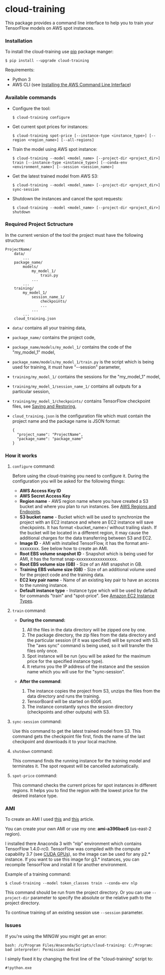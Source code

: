 cloud-training
==============

This package provides a command line interface to help you to train your TensorFlow models on AWS spot instances.

### Installation ###

To install the cloud-training use [pip](http://www.pip-installer.org/en/latest/) package manger:

    $ pip install --upgrade cloud-training

Requirements:
  * Python 3
  * AWS CLI (see [Installing the AWS Command Line Interface](http://docs.aws.amazon.com/cli/latest/userguide/installing.html))

### Available commands ###

  * Configure the tool:
    ~~~
    $ cloud-training configure
    ~~~

  * Get current spot prices for instances:
    ~~~
    $ cloud-training spot-price [--instance-type <instance_type>] [--region <region_name>] [--all-regions]
    ~~~

  * Train the model using AWS spot instance:
    ~~~
    $ cloud-training --model <model_name> [--project-dir <project_dir>] train [--instance-type <instance_type>] [--conda-env <environment_name>] [--session <session_name>]
    ~~~

  * Get the latest trained model from AWS S3:
    ~~~
    $ cloud-training --model <model_name> [--project-dir <project_dir>] sync-session
    ~~~

  * Shutdown the instances and cancel the spot requests:
    ~~~
    $ cloud-training --model <model_name> [--project-dir <project_dir>] shutdown
    ~~~


### Required Project Sctructure ###

In the current version of the tool the project must have the following structure:

    ProjectName/
        data/
            ...
        package_name/
            models/
                my_model_1/
                    train.py
                ...
            ...
        training/
            my_model_1/
                session_name_1/
                    checkpoints/
                    ...
                ...
            ...
        cloud_training.json
        
  * `data/` contains all your training data,
  * `package_name/` contains the project code,
  * `package_name/models/my_model_1/` contains the code of the "my_model_1" model,
  * `package_name/models/my_model_1/train.py` is the script which is being used for training, it must have "--session" parameter,
  * `training/my_model_1/` contains the sessions for the "my_model_1" model,
  * `training/my_model_1/session_name_1/` contains all outputs for a particular session,
  * `training/my_model_1/checkpoints/` contains TensorFlow checkpoint files, see [Saving and Restoring](https://www.tensorflow.org/programmers_guide/saved_model),
  * `cloud_training.json` is the configuration file which must contain the project name and the package name is JSON format:

        {
          "project_name": "ProjectName",
          "package_name": "package_name"
        }


### How it works ###

1. `configure` command:

    Before using the cloud-training you need to configure it. During the configuration you will 
    be asked for the following things:
      * **AWS Access Key ID**
      * **AWS Secret Access Key**
      * **Region name** - AWS region name where you have created a S3 bucket and where you plan to run instances. 
      See [AWS Regions and Endpoints](http://docs.aws.amazon.com/general/latest/gr/rande.html).
      * **S3 bucket name** - Bucket which will be used to synchronize the project with an EC2 instance 
      and where an EC2 instance will save checkpoints. It has format <bucket_name>/<path> without trailing slash. 
      If the bucket will be located in a different region, it may cause the additional charges for the data 
      transferring between S3 and EC2.
      * **Image ID** - AMI with installed TensorFlow, it has the format ami-xxxxxxxx. See below how to create an AMI.
      * **Root EBS volume snapshot ID** - Snapshot which is being used for AMI, it has the format snap-xxxxxxxxxxxxxxxxx.
      * **Root EBS volume size (GB)** - Size of an AMI snapshot in GB.
      * **Training EBS volume size (GB)** - Size of an additional volume used for the project code and the training data.
      * **EC2 key pair name** - Name of an existing key pair to have an access to the running instance.
      * **Default instance type** - Instance type which will be used by default for commands "train" and "spot-price". 
      See [Amazon EC2 Instance Types](https://aws.amazon.com/ec2/instance-types/).

2. `train` command:

    * **During the command:**
        1. All the files in the data directory will be zipped one by one.
        2. The package directory, the zip files from the data directory 
        and the particular session (if it was specified) will be synced with S3. The "aws sync"
        command is being used, so it will transfer the files only once.
        3. Spot instance will be run (you will be asked for the maximum price for the specified instance type).
        4. It returns you the IP address of the instance and the session name which you will use for the "sync-session".

    * **After the command**:
        1. The instance copies the project from S3, unzips the files from the data directory and runs the training.
        2. TensorBoard will be started on 6006 port.
        3. The instance constantly syncs the session directory (checkpoints and other outputs) with S3.

3. `sync-session` command:

    Use this command to get the latest trained model from S3. This command gets the checkpoint file first, 
    finds the name of the last checkpoint and downloads it to your local machine.

4. `shutdown` command:

    This command finds the running instance for the training model and terminates it. 
    The spot request will be cancelled automatically.

5. `spot-price` command:

    This command checks the current prices for spot instances in different regions. It helps you to
    find the region with the lowest price for the desired instance type.


### AMI ###

To create an AMI I used [this](https://medium.com/@rogerxujiang/setting-up-a-gpu-instance-for-deep-learning-on-aws-795343e16e44) 
and [this](http://mortada.net/tips-for-running-tensorflow-with-gpu-support-on-aws.html) article.

You can create your own AMI or use my one: **ami-a396bac6** (us-east-2 region). 

I installed there Anaconda 3 with "nlp" environment which contains TensorFlow 1.4.0-rc0. 
TensorFlow was compiled with the compute capability 3.7 (see [CUDA GPUs](https://developer.nvidia.com/cuda-gpus)), 
so the image can be used for any p2.* instance. If you want to use this image for g3.* instances, 
you can recompile TensorFlow and install it for another environment.

Example of a training command:

    $ cloud-training --model token_classes train --conda-env nlp

This command should be run from the project directory. Or you can use `--project-dir` parameter 
to specify the absolute or the relative path to the project directory.

To continue training of an existing session use `--session` parameter.


### Issues ###

If you're using the MINGW you might get an error:

    bash: /c/Program Files/Anaconda/Scripts/cloud-training: C:/Program: bad interpreter: Permission denied

I simply fixed it by changing the first line of the "cloud-training" script to:

    #!python.exe

